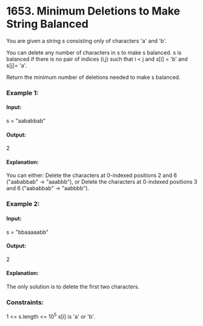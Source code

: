 # 1653. Minimum Deletions to Make String Balanced
You are given a string s consisting only of characters 'a' and 'b'​​​​.

You can delete any number of characters in s to make s balanced. s is balanced if there is no pair of indices (i,j) such that i < j and s[i] = 'b' and s[j]= 'a'.

Return the minimum number of deletions needed to make s balanced.

### Example 1:
#### Input:
s = "aababbab"
#### Output: 
2
#### Explanation:
You can either:
Delete the characters at 0-indexed positions 2 and 6 ("aababbab" -> "aaabbb"), or
Delete the characters at 0-indexed positions 3 and 6 ("aababbab" -> "aabbbb").

### Example 2:
#### Input: 
s = "bbaaaaabb"
#### Output:
2
#### Explanation: 
The only solution is to delete the first two characters.
 
### Constraints:
1 <= s.length <= $`10^5`$
s[i] is 'a' or 'b'​​.

